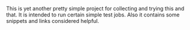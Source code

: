 This is yet another pretty simple project for collecting and trying this and that.
It is intended to run certain simple test jobs.
Also it contains some snippets and links considered helpful. 
